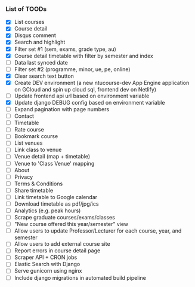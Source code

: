 ### List of TOODs

- [x] List courses
- [x] Course detail
- [x] Disqus comment
- [x] Search and highlight
- [x] Filter set #1 (sem, exams, grade type, au)
- [x] Course detail timetable with filter by semester and index
- [ ] Data last synced date
- [ ] Filter set #2 (programme, minor, ue, pe, online)
- [x] Clear search text button
- [x] Create DEV environment (a new ntucourse-dev App Engine application on GCloud and spin up cloud sql, frontend dev on Netlify)
- [ ] Update frontend api url based on environment variable
- [x] Update django DEBUG config based on environment variable
- [ ] Expand pagination with page numbers
- [ ] Contact
- [ ] Timetable
- [ ] Rate course
- [ ] Bookmark course
- [ ] List venues
- [ ] Link class to venue
- [ ] Venue detail (map + timetable)
- [ ] Venue to 'Class Venue' mapping
- [ ] About
- [ ] Privacy
- [ ] Terms & Conditions
- [ ] Share timetable
- [ ] Link timetable to Google calendar
- [ ] Download timetable as pdf/jpg/ics
- [ ] Analytics (e.g. peak hours)
- [ ] Scrape graduate courses/exams/classes
- [ ] "New course offered this year/semester" view
- [ ] Allow users to update Professor/Lecturer for each course, year, and semester
- [ ] Allow users to add external course site
- [ ] Report errors in course detail page
- [ ] Scraper API + CRON jobs
- [ ] Elastic Search with Django
- [ ] Serve gunicorn using nginx
- [ ] Include django migrations in automated build pipeline